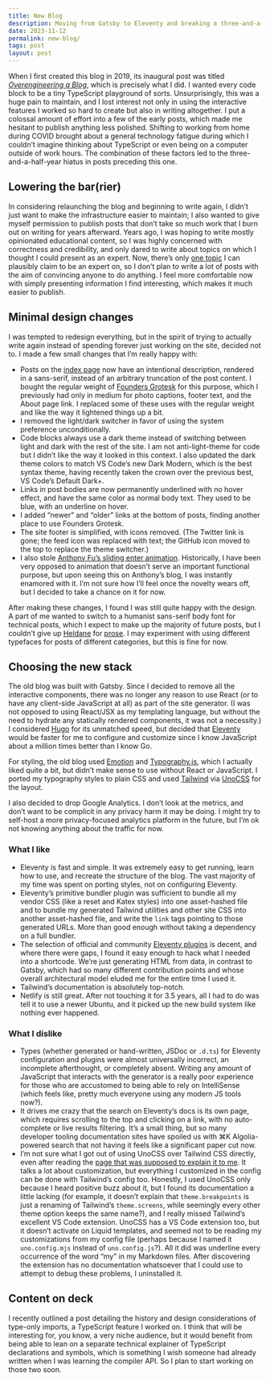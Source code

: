 ```yaml
---
title: New Blog
description: Moving from Gatsby to Eleventy and breaking a three-and-a-half-year writing hiatus.
date: 2023-11-12
permalink: new-blog/
tags: post
layout: post
---
```


When I first created this blog in 2019, its inaugural post was titled [_Overengineering a Blog_](/overengineering-a-blog/), which is precisely what I did. I wanted every code block to be a tiny TypeScript playground of sorts. Unsurprisingly, this was a huge pain to maintain, and I lost interest not only in using the interactive features I worked so hard to create but also in writing altogether. I put a colossal amount of effort into a few of the early posts, which made me hesitant to publish anything less polished. Shifting to working from home during COVID brought about a general technology fatigue during which I couldn’t imagine thinking about TypeScript or even being on a computer outside of work hours. The combination of these factors led to the three-and-a-half-year hiatus in posts preceding this one.

## Lowering the bar(rier)

In considering relaunching the blog and beginning to write again, I didn’t just want to make the infrastructure easier to maintain; I also wanted to give myself permission to publish posts that don’t take so much work that I burn out on writing for years afterward. Years ago, I was hoping to write mostly opinionated educational content, so I was highly concerned with correctness and credibility, and only dared to write about topics on which I thought I could present as an expert. Now, there’s only [one topic](https://www.typescriptlang.org/docs/handbook/modules/introduction.html) I can plausibly claim to be an expert on, so I don’t plan to write a lot of posts with the aim of convincing anyone to do anything. I feel more comfortable now with simply presenting information I find interesting, which makes it much easier to publish.

## Minimal design changes

I was tempted to redesign everything, but in the spirit of trying to actually write again instead of spending forever just working on the site, decided not to. I made a few small changes that I’m really happy with:

- Posts on the [index page](/) now have an intentional description, rendered in a sans-serif, instead of an arbitrary truncation of the post content. I bought the regular weight of [Founders Grotesk](https://klim.co.nz/retail-fonts/founders-grotesk/) for this purpose, which I previously had only in medium for photo captions, footer text, and the About page link. I replaced some of these uses with the regular weight and like the way it lightened things up a bit.
- I removed the light/dark switcher in favor of using the system preference unconditionally.
- Code blocks always use a dark theme instead of switching between light and dark with the rest of the site. I am not anti-light-theme for code but I didn’t like the way it looked in this context. I also updated the dark theme colors to match VS Code’s new Dark Modern, which is the best syntax theme, having recently taken the crown over the previous best, VS Code’s Default Dark+.
- Links in post bodies are now permanently underlined with no hover effect, and have the same color as normal body text. They used to be blue, with an underline on hover.
- I added “newer” and “older” links at the bottom of posts, finding another place to use Founders Grotesk.
- The site footer is simplified, with icons removed. (The Twitter link is gone; the feed icon was replaced with text; the GitHub icon moved to the top to replace the theme switcher.)
- I also stole [Anthony Fu’s sliding enter animation](https://antfu.me/posts/sliding-enter-animation). Historically, I have been very opposed to animation that doesn’t serve an important functional purpose, but upon seeing this on Anthony’s blog, I was instantly enamored with it. I’m not sure how I’ll feel once the novelty wears off, but I decided to take a chance on it for now.

After making these changes, I found I was still quite happy with the design. A part of me wanted to switch to a humanist sans-serif body font for technical posts, which I expect to make up the majority of future posts, but I couldn’t give up [Heldane](https://klim.co.nz/collections/heldane/) for [prose](/one-does-not-simply-walk-into-mordor/). I may experiment with using different typefaces for posts of different categories, but this is fine for now.

## Choosing the new stack

The old blog was built with Gatsby. Since I decided to remove all the interactive components, there was no longer any reason to use React (or to have any client-side JavaScript at all) as part of the site generator. (I was not opposed to using React/JSX as my templating language, but without the need to hydrate any statically rendered components, it was not a necessity.) I considered [Hugo](https://gohugo.io) for its unmatched speed, but decided that [Eleventy](https://www.11ty.dev) would be faster for me to configure and customize since I know JavaScript about a million times better than I know Go.

For styling, the old blog used [Emotion](https://github.com/emotion-js/emotion) and [Typography.js](https://kyleamathews.github.io/typography.js/), which I actually liked quite a bit, but didn’t make sense to use without React or JavaScript. I ported my typography styles to plain CSS and used [Tailwind](https://tailwindcss.com) via [UnoCSS](https://unocss.dev) for the layout.

I also decided to drop Google Analytics. I don’t look at the metrics, and don’t want to be complicit in any privacy harm it may be doing. I might try to self-host a more privacy-focused analytics platform in the future, but I’m ok not knowing anything about the traffic for now.

### What I like

- Eleventy is fast and simple. It was extremely easy to get running, learn how to use, and recreate the structure of the blog. The vast majority of my time was spent on porting styles, not on configuring Eleventy.
- Eleventy’s primitive bundler plugin was sufficient to bundle all my vendor CSS (like a reset and Katex styles) into one asset-hashed file and to bundle my generated Tailwind utilities and other site CSS into another asset-hashed file, and write the `link` tags pointing to those generated URLs. More than good enough without taking a dependency on a full bundler.
- The selection of official and community [Eleventy plugins](https://www.11ty.dev/docs/plugins/) is decent, and where there were gaps, I found it easy enough to hack what I needed into a shortcode. We’re just generating HTML from data, in contrast to Gatsby, which had so many different contribution points and whose overall architectural model eluded me for the entire time I used it.
- Tailwind’s documentation is absolutely top-notch.
- Netlify is still great. After not touching it for 3.5 years, all I had to do was tell it to use a newer Ubuntu, and it picked up the new build system like nothing ever happened.

### What I dislike

- Types (whether generated or hand-written, JSDoc or `.d.ts`) for Eleventy configuration and plugins were almost universally incorrect, an incomplete afterthought, or completely absent. Writing any amount of JavaScript that interacts with the generator is a really poor experience for those who are accustomed to being able to rely on IntelliSense (which feels like, pretty much everyone using any modern JS tools now?).
- It drives me crazy that the search on Eleventy’s docs is its own page, which requires scrolling to the top and clicking on a link, with no auto-complete or live results filtering. It’s a small thing, but so many developer tooling documentation sites have spoiled us with ⌘K Algolia-powered search that not having it feels like a significant paper cut now.
- I’m not sure what I got out of using UnoCSS over Tailwind CSS directly, even after reading the [page that was supposed to explain it to me](https://unocss.dev/guide/why). It talks a lot about customization, but everything I customized in the config can be done with Tailwind’s config too. Honestly, I used UnoCSS only because I heard positive buzz about it, but I found its documentation a little lacking (for example, it doesn’t explain that `theme.breakpoints` is just a renaming of Tailwind’s `theme.screens`, while seemingly every other theme option keeps the same name?), and I really missed Tailwind’s excellent VS Code extension. UnoCSS has a VS Code extension too, but it doesn’t activate on Liquid templates, and seemed not to be reading my customizations from my config file (perhaps because I named it `uno.config.mjs` instead of `uno.config.js`?). All it did was underline every occurrence of the word “my” in my Markdown files. After discovering the extension has no documentation whatsoever that I could use to attempt to debug these problems, I uninstalled it.

## Content on deck

I recently outlined a post detailing the history and design considerations of type-only imports, a TypeScript feature I worked on. I think that will be interesting for, you know, a very niche audience, but it would benefit from being able to lean on a separate technical explainer of TypeScript declarations and symbols, which is something I wish someone had already written when I was learning the compiler API. So I plan to start working on those two soon.
